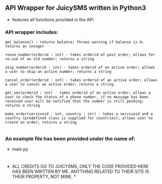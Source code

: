 ## API Wrapper for JuicySMS written in Python3
- features all functions provided in the API
### API wrapper includes:
```
get_balance() - returns balance; throws warning if balance is 0; returns an integer

reuse_number(orderid : int) - takes orderid of past order; allows for re-use of an old number; returns a string

skip_number(orderid : int) - takes orderid of an active order; allows a user to skip an active number; returns a string

cancel_order(orderid : int) - takes orderid of an active order; allows a user to cancel an active order; returns a string

get_sms(orderid : int) - takes orderid of an active order; allows a user to check the status of a phone number, if no message has been received user will be notified that the number is still pending; returns a string

make_order(serviceid : int, country : str) - takes a serviceid and a country (predefined class is supplied for countries); allows user to create an order; returns a string


```

### An example file has been provided under the name of:
- main.py




#
* ALL CREDITS GO TO JUICYSMS, ONLY THE CODE PROVIDED HERE HAS BEEN WRITTEN BY ME. ANYTHING RELATED TO THEIR SITE IS THEIR PROPERTY, NOT MINE. *
